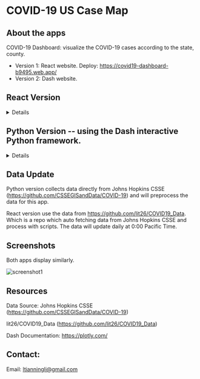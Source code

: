 # COVID-19 US Case Map

## About the apps

COVID-19 Dashboard: visualize the COVID-19 cases according to the state, county. 

- Version 1: React website. Deploy: https://covid19-dashboard-b9495.web.app/
- Version 2: Dash website.

## React Version

<details>
Using plotly.js to plot the graphs.
</details>

## Python Version -- using the Dash interactive Python framework.

<details>

## Initialize this app

(The following instructions apply to terminal command line.)

Create and activate a new virtual environment (recommended) by running
the following:

On Windows

```
virtualenv venv 
\venv\scripts\activate
```

Or if using linux

```bash
python3 -m virtualenv venv
source venv/bin/activate
```

Install the requirements:

```
pip3 install -r requirements.txt
```
Run the app:

```
python3 app.py
```
You can run the app on your browser at http://127.0.0.1:8050

</details>

## Data Update

Python version collects data directly from Johns Hopkins CSSE (https://github.com/CSSEGISandData/COVID-19) and will preprocess the data for this app.

React version use the data from https://github.com/lit26/COVID19_Data. Which is a repo which auto fetching data from Johns Hopkins CSSE and process with scripts. The data will update daily at 0:00 Pacific Time. 

## Screenshots

Both apps display similarly. 

![screenshot1](assets/screenshot.gif)

## Resources
Data Source: Johns Hopkins CSSE (https://github.com/CSSEGISandData/COVID-19)

lit26/COVID19_Data (https://github.com/lit26/COVID19_Data)

Dash Documentation: https://plotly.com/

## Contact:
Email: ltianningli@gmail.com
